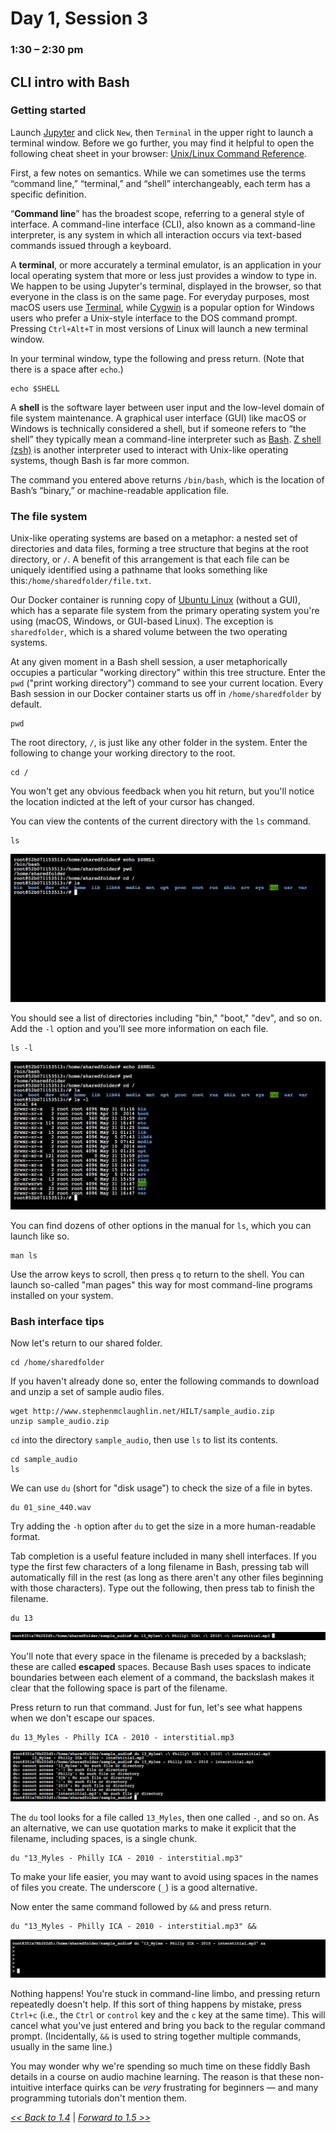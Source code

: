 # Day 1, Session 3
### 1:30 – 2:30 pm

<!-- talk briefly about unix history -->

<!-- link to Stephenson -->


## CLI intro with Bash
<!-- (11:30–12:00) -->

<!-- People will work on their own. -->


### Getting started

Launch <a href="http://127.0.0.1:8888/" target="_blank">Jupyter</a> and click `New`, then `Terminal` in the upper right to launch a terminal window. Before we go further, you may find it helpful to open the following cheat sheet in your browser: [Unix/Linux Command Reference](http://cc.iiti.ac.in/lcommands.pdf).

First, a few notes on semantics. While we can sometimes use the terms “command line,” “terminal,” and “shell” interchangeably, each term has a specific definition.

“**Command line**” has the broadest scope, referring to a general style of interface. A command-line interface (CLI), also known as a command-line interpreter, is any system in which all interaction occurs via text-based commands issued through a keyboard.

A **terminal**, or more accurately a terminal emulator, is an application in your local operating system that more or less just provides a window to type in. We happen to be using Jupyter's terminal, displayed in the browser, so that everyone in the class is on the same page. For everyday purposes, most macOS users use [Terminal](https://en.wikipedia.org/wiki/Terminal_(macOS)), while [Cygwin](https://www.cygwin.com/) is a popular option for Windows users who prefer a Unix-style interface to the DOS command prompt. Pressing `Ctrl+Alt+T` in most versions of Linux will launch a new terminal window.

In your terminal window, type the following and press return. (Note that there is a space after `echo`.)

```
echo $SHELL
```

A **shell** is the software layer between user input and the low-level domain of file system maintenance. A graphical user interface (GUI) like macOS or Windows is technically considered a shell, but if someone refers to “the shell” they typically mean a command-line interpreter such as [Bash](https://en.wikipedia.org/wiki/Bash_(Unix_shell)). [Z shell (zsh)](https://en.wikipedia.org/wiki/Z_shell) is another interpreter used to interact with Unix-like operating systems, though Bash is far more common.

The command you entered above returns `/bin/bash`, which is the location of Bash’s “binary,” or machine-readable application file.

### The file system

Unix-like operating systems are based on a metaphor: a nested set of directories and data files, forming a tree structure that begins at the root directory, or `/`. A benefit of this arrangement is that each file can be uniquely identified using a pathname that looks something like this:`/home/sharedfolder/file.txt`.

Our Docker container is running copy of [Ubuntu Linux](https://en.wikipedia.org/wiki/Ubuntu_(operating_system)) (without a GUI), which has a separate file system from the primary operating system you're using (macOS, Windows, or GUI-based Linux). The exception is `sharedfolder`, which is a shared volume between the two operating systems.

At any given moment in a Bash shell session, a user metaphorically occupies a particular "working directory" within this tree structure. Enter the `pwd` ("print working directory") command to see your current location. Every Bash session in our Docker container starts us off in `/home/sharedfolder` by default.

```
pwd
```

The root directory, `/`, is just like any other folder in the system. Enter the following to change your working directory to the root.

```
cd /
```

You won't get any obvious feedback when you hit return, but you'll notice the location indicted at the left of your cursor has changed.

You can view the contents of the current directory with the `ls` command.

```
ls
```

![](img/cli01.png)

You should see a list of directories including "bin," "boot," "dev", and so on. Add the `-l` option and you’ll see more information on each file.

```
ls -l
```

![](img/cli02.png)

You can find dozens of other options in the manual for `ls`, which you can launch like so.

```
man ls
```

Use the arrow keys to scroll, then press `q` to return to the shell. You can launch so-called "man pages" this way for most command-line programs installed on your system.

### Bash interface tips

Now let's return to our shared folder.

```
cd /home/sharedfolder
```

If you haven't already done so, enter the following commands to download and unzip a set of sample audio files.  

```
wget http://www.stephenmclaughlin.net/HILT/sample_audio.zip
unzip sample_audio.zip
```

`cd` into the directory `sample_audio`, then use `ls` to list its contents.

```
cd sample_audio
ls
```


We can use `du` (short for "disk usage") to check the size of a file in bytes.

```
du 01_sine_440.wav
```

Try adding the `-h` option after `du` to get the size in a more human-readable format.

Tab completion is a useful feature included in many shell interfaces. If you type the first few characters of a long filename in Bash, pressing tab will automatically fill in the rest (as long as there aren't any other files beginning with those characters). Type out the following, then press tab to finish the filename.

```
du 13
```

![](img/cli03.png)

You'll note that every space in the filename is preceded by a backslash; these are called **escaped** spaces. Because Bash uses spaces to indicate boundaries between each element of a command, the backslash makes it clear that the following space is part of the filename.

Press return to run that command. Just for fun, let's see what happens when we don't escape our spaces.

```
du 13_Myles - Philly ICA - 2010 - interstitial.mp3
```

![](img/cli04.png)

The `du` tool looks for a file called `13_Myles`, then one called `-`, and so on. As an alternative, we can use quotation marks to make it explicit that the filename, including spaces, is a single chunk.

```
du "13_Myles - Philly ICA - 2010 - interstitial.mp3"
```

To make your life easier, you may want to avoid using spaces in the names of files you create. The underscore (`_`) is a good alternative.

Now enter the same command followed by `&&` and press return.

```
du "13_Myles - Philly ICA - 2010 - interstitial.mp3" &&
```

![](img/cli05.png)

Nothing happens! You're stuck in command-line limbo, and pressing return repeatedly doesn't help. If this sort of thing happens by mistake, press `Ctrl+c` (i.e., the `Ctrl` or `control` key and the `c` key at the same time).  This will cancel what you've just entered and bring you back to the regular command prompt. (Incidentally, `&&` is used to string together multiple commands, usually in the same line.)

You may wonder why we're spending so much time on these fiddly Bash details in a course on audio machine learning. The reason is that these non-intuitive interface quirks can be *very* frustrating for beginners — and many programming tutorials don't mention them.


[*<< Back to 1.4*](1.4.md) | [*Forward to 1.5 >>*](1.5.md)
